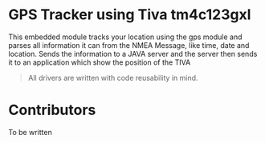 # GPS Tracker using Tiva tm4c123gxl

This embedded module tracks your location using the gps module and parses all information it can from the NMEA Message, like time, date and location. Sends the information to a JAVA server and the server then sends it to an application which show the position of the TIVA

> All drivers are written with code reusability in mind.

# Contributors
To be written
